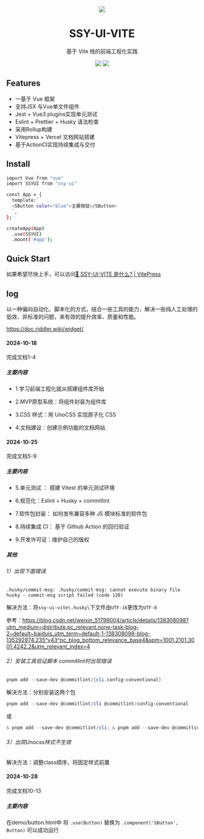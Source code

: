 <p align="center">
<div style="width:150px;margin:auto;">
<div align="center">
  <img src="https://gitee.com/yuesehenmei/markdown/raw/master/aasets/xiaohonghua.png">
</div>
</div>
</p>
<h1 align="center">SSY-UI-VITE</h1>
<p align="center">
  基于 Vite 栈的前端工程化实践
</p>

<p align="center">
  <img src="https://img.shields.io/github/license/WinterBreeze052/ssy-ui-vite?color=red">
  <a href="https://codecov.io/github/WinterBreeze052/ssy-ui-vite" >
  <img src="https://codecov.io/github/WinterBreeze052/ssy-ui-vite/graph/badge.svg?token=C5SOVCN4QK"/>
  </a>
</p>

## Features

- 一基于 Vue 框架
- 支持JSX 与Vue单文件组件
- Jest + Vue3 plugins实现单元测试
- Eslint + Prettier + Husky 语法检查
- 采用Rollup构建
- Vitepress + Vercel 文档网站搭建
- 基于ActionCI实现持续集成与交付

## Install

```bash
import Vue from "vue"
import SSYUI from "ssy-ui"

const App = {
  template:`
  <SButton color="blue">主要按钮</SButton>
  `,
};

createApp(App)
  .use(SSYUI)
  .mount('#app');
```

## Quick Start

如果希望尽快上手，可以访问[🔨 SSY-UI-VITE 是什么? | VitePress](https://ssy-ui-vite-bay.vercel.app/)

## log

以一种偏向自动化、脚本化的方式，结合一些工具的能力，解决一些纯人工处理的低效、非标准的问题，来有效的提升效率、质量和性能。

https://doc.riddler.wiki/widget/

#### 2024-10-18

完成文档1-4

##### 主要内容

- 1.学习前端工程化就从搭建组件库开始

- 2.MVP原型系统：将组件封装为组件库

- 3.CSS 样式：用 UnoCSS 实现原子化 CSS

- 4.文档建设：创建示例功能的文档网站

#### 2024-10-25

完成文档5-9

##### 主要内容

- 5.单元测试 ： 搭建 Vitest 的单元测试环境

- 6.规范化：Eslint + Husky + commitlint

- 7.软件包封装： 如何发布兼容多种 JS 模块标准的软件包

- 8.持续集成 CI： 基于 Github Action 的回归验证

- 9.开发许可证：维护自己的版权

##### 其他

###### 1）出现下面错误

```
.husky/commit-msg: .husky/commit-msg: cannot execute binary file
husky - commit-msg script failed (code 126)
```

解决方法：将`ssy-ui-vite\.husky\`下文件由`UTF-16`更改为`UTF-8`

参考：https://blog.csdn.net/weixin_51799004/article/details/138308098?utm_medium=distribute.pc_relevant.none-task-blog-2~default~baidujs_utm_term~default-1-138308098-blog-135292874.235^v43^pc_blog_bottom_relevance_base4&spm=1001.2101.3001.4242.2&utm_relevant_index=4

###### 2）安装工具验证脚本 commitlint时出现错误

```powershell
pnpm add --save-dev @commitlint/{cli,config-conventional}
```

解决方法：分别安装这两个包

```powershell
pnpm add --save-dev @commitlint/cli @commitlint/config-conventional
```

或

```powershell
& pnpm add --save-dev @commitlint/cli; & pnpm add --save-dev @commitlint/config-conventional
```

###### 3）出现Unocss样式不生效

解决方法：调整class顺序，将固定样式前置

#### 2024-10-28

完成文档10-13

##### 主要内容

在demo/button.html中
将
`.use(Button)`
替换为
`.component('SButton', Button)`
可以成功运行
